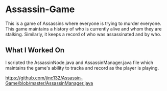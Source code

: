 # Assassin-Game

This is a game of Assassins where everyone is trying to murder everyone. This game maintains a history of who is currently alive and whom they are stalking. Similarly, it keeps a record of who was assassinated and by who.

## What I Worked On
I scripted the AssassinNode.java and AssassinManager.java file which maintains the game's ability to tracka and record as the player is playing.

https://github.com/jinc132/Assassin-Game/blob/master/AssassinManager.java
